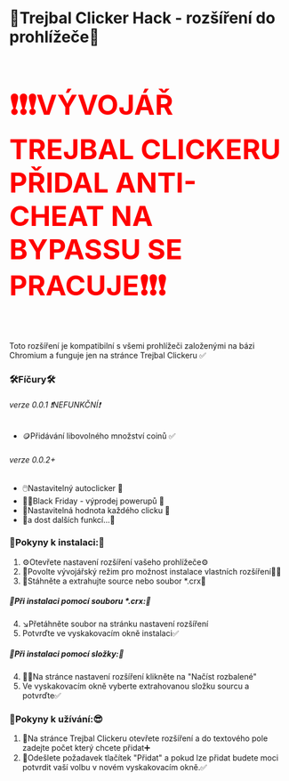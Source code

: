 

<h1>🥷Trejbal Clicker Hack - rozšíření do prohlížeče🥷</h1>
<h3 style="color: red; font-size:50px"><strong>❗❗❗VÝVOJÁŘ TREJBAL CLICKERU PŘIDAL ANTI-CHEAT NA BYPASSU SE PRACUJE❗❗❗</strong></h3>
<p>Toto rozšíření je kompatibilní s všemi prohlížeči založenými na bázi Chromium a funguje jen na stránce Trejbal Clickeru ✅</p>
<h3>🛠️Fíčury🛠️</h3>
<h6>verze 0.0.1 ❗NEFUNKČNÍ❗</h6>
<ul>
  <li>🪙Přidávání libovolného množství coinů ✅</li>
</ul>
<h6>verze 0.0.2+</h6>
<ul>
  <li>🖱️Nastavitelný autoclicker 🔧</li>
  <li>🧑🏿Black Friday - výprodej powerupů 🔧</li>
  <li>💸Nastavitelná hodnota každého clicku 🔧</li>
  <li>🤑a dost dalších funkcí...🤑</li>
</ul>

<h3>📩Pokyny k instalaci:💾</h3>
<ol>
  <li>⚙️Otevřete nastavení rozšíření vašeho prohlížeče⚙️</li>
  <li>🔧Povolte vývojářský režim pro možnost instalace vlastních rozšíření🧑‍💻</li>
  <li>📩Stáhněte a extrahujte source nebo soubor *.crx📩</li>
</ol>
<h5>📃Při instalaci pomocí <strong>souboru *.crx:</strong>📄</h5>
<ol start=4><li>↘️Přetáhněte soubor na stránku nastavení rozšíření</li><li>Potvrďte ve vyskakovacím okně instalaci✅</li></ol>
<h5>📂Při instalaci pomocí <strong>složky:</strong>📁</h5>
<ol start=4><li>⛓️‍💥Na stránce nastavení rozšíření klikněte na "Načíst rozbalené"</li><li>Ve vyskakovacím okně vyberte extrahovanou složku sourcu a potvrďte✅</li></ol>

<h3>💯Pokyny k užívání:😎</h3>
<ol><li>📖Na stránce Trejbal Clickeru otevřete rozšíření a do textového pole zadejte počet který chcete přidat➕</li><li>📨Odešlete požadavek tlačítek "Přidat" a pokud lze přidat budete moci potvrdit vaší volbu v novém vyskakovacím okně.✅</li></ol>
